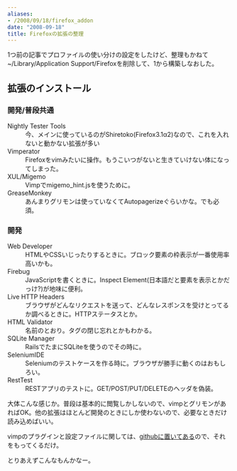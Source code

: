 ```yaml
---
aliases:
- /2008/09/18/firefox_addon
date: "2008-09-18"
title: Firefoxの拡張の整理
---
```

1つ前の記事でプロファイルの使い分けの設定をしたけど、整理もかねて~/Library/Application Support/Firefoxを削除して、1から構築しなおした。

<h2>拡張のインストール</h2>
<h3>開発/普段共通</h3>
<dl>
<dt>Nightly Tester Tools</dt>
<dd>今、メインに使っているのがShiretoko(Firefox3.1α2)なので、これを入れないと動かない拡張が多い</dd>
<dt>Vimperator</dt>
<dd>Firefoxをvimみたいに操作。もうこいつがないと生きていけない体になってしまった。</dd>
<dt>XUL/Migemo</dt>
<dd>Vimpでmigemo_hint.jsを使うために。</dd>
<dt>GreaseMonkey</dt>
<dd>あんまりグリモンは使っていなくてAutopagerizeぐらいかな。でも必須。</dd>
</dl>

<h3>開発</h3>
<dl>
<dt>Web Developer</dt>
<dd>HTMLやCSSいじったりするときに。ブロック要素の枠表示が一番使用率高いかも。</dd>
<dt>Firebug</dt>
<dd>JavaScriptを書くときに。Inspect Element(日本語だと要素を表示とかだっけ?)が地味に便利。</dd>
<dt>Live HTTP Headers<dt>
<dd>ブラウザがどんなリクエストを送って、どんなレスポンスを受けとってるか調べるときに。HTTPステータスとか。</dd>
<dt>HTML Validator</dt>
<dd>名前のとおり。タグの閉じ忘れとかもわかる。</dd>
<dt>SQLite Manager</dt>
<dd>RailsでたまにSQLiteを使うのでその時に。</dd>
<dt>SeleniumIDE</dt>
<dd>Seleniumのテストケースを作る時に。ブラウザが勝手に動くのはおもしろい。</dd>
<dt>RestTest</dt>
<dd>RESTアプリのテストに。GET/POST/PUT/DELETEのヘッダを偽装。</dd>
</dl>

大体こんな感じか。普段は基本的に閲覧しかしないので、vimpとグリモンがあればOK。他の拡張はほとんど開発のときにしか使わないので、必要なときだけ読み込めばいい。

vimpのプラグインと設定ファイルに関しては、<a href="http://github.com/ukstudio/config/tree/master">githubに置いてある</a>ので、それをもってくるだけ。

とりあえずこんなもんかなー。